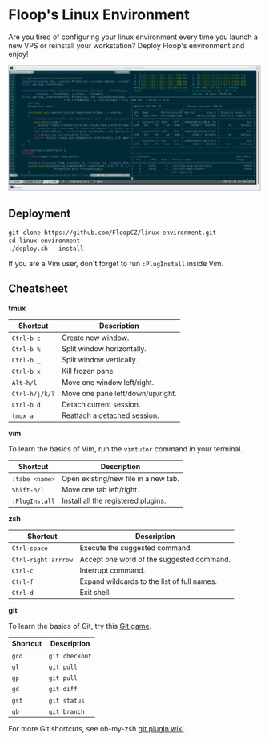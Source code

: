# Floop's Linux Environment

Are you tired of configuring your linux environment every time you launch a new VPS or reinstall your workstation?
Deploy Floop's environment and enjoy!

![screenshot](https://github.com/FloopCZ/linux-environment/raw/master/screenshot.png "Floop's environment screenshot")

## Deployment

```
git clone https://github.com/FloopCZ/linux-environment.git
cd linux-environment
./deploy.sh --install
```

If you are a Vim user, don't forget to run `:PlugInstall` inside
Vim.

## Cheatsheet

__tmux__

| Shortcut         | Description                            |
| ---------------- | -------------------------------        |
| `Ctrl-b c`       | Create new window.                     |
| `Ctrl-b %`       | Split window horizontally.             |
| `Ctrl-b _`       | Split window vertically.               |
| `Ctrl-b x`       | Kill frozen pane.                      |
| `Alt-h/l`        | Move one window left/right.            |
| `Ctrl-h/j/k/l`   | Move one pane left/down/up/right.      |
| `Ctrl-b d`       | Detach current session.                |
| `tmux a`         | Reattach a detached session.           |

__vim__

To learn the basics of Vim, run the `vimtutor` command in your terminal.

| Shortcut         | Description                            |
| ---------------- | -------------------------------        |
| `:tabe <name>`   | Open existing/new file in a new tab.   |
| `Shift-h/l`      | Move one tab left/right.               |
| `:PlugInstall`   | Install all the registered plugins.    |

__zsh__

| Shortcut              | Description                                 |
| --------------------- | -----------------------------------------   |
| `Ctrl-space`          | Execute the suggested command.              |
| `Ctrl-right arrrow`   | Accept one word of the suggested command.   |
| `Ctrl-c`              | Interrupt command.                          |
| `Ctrl-f`              | Expand wildcards to the list of full names. |
| `Ctrl-d`              | Exit shell.                                 |

__git__

To learn the basics of Git, try this [Git game](https://try.github.io).

| Shortcut              | Description                               |
| --------------------- | ----------------------------------------- |
| `gco`                 | `git checkout`                            |
| `gl`                  | `git pull`                                |
| `gp`                  | `git pull`                                |
| `gd`                  | `git diff`                                |
| `gst`                 | `git status`                              |
| `gb`                  | `git branch`                              |

For more Git shortcuts, see oh-my-zsh
[git plugin wiki](https://github.com/robbyrussell/oh-my-zsh/wiki/Plugin:git).
